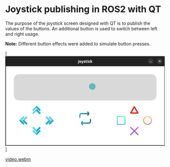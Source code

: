 # Joystick publishing in ROS2 with QT

The purpose of the joystick screen designed with QT is to publish the values of the buttons. An additional button is used to switch between left and right usage.

**Note:** Different button effects were added to simulate button presses.


[![test.png](images/display.png)]



[video.webm](https://github.com/serkanMzlm/QT-ROS2-Joystick/assets/74418302/da7c5230-4f2c-46c5-8735-2cdf758bea3e)
